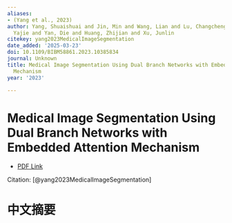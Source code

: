 ```yaml
---
aliases:
- (Yang et al., 2023)
author: Yang, Shuaishuai and Jin, Min and Wang, Lian and Lu, Changcheng and Meng,
  Yajie and Yan, Die and Huang, Zhijian and Xu, Junlin
citekey: yang2023MedicalImageSegmentation
date_added: '2025-03-23'
doi: 10.1109/BIBM58861.2023.10385834
journal: Unknown
title: Medical Image Segmentation Using Dual Branch Networks with Embedded Attention
  Mechanism
year: '2023'

---
```

# Medical Image Segmentation Using Dual Branch Networks with Embedded Attention Mechanism
- [PDF Link](zotero://open-pdf/library/items/GZ7G85JN)

Citation: [@yang2023MedicalImageSegmentation]

# 中文摘要
